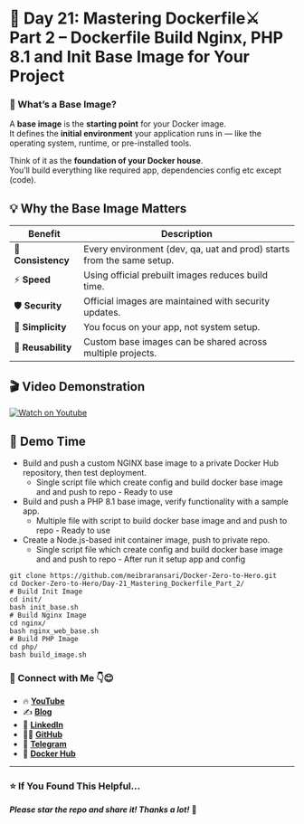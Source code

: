 # 🐳 Day 21:  Mastering Dockerfile⚔ Part 2 – Dockerfile Build Nginx, PHP 8.1 and Init Base Image for Your Project


### 🎯 What’s a Base Image?

A **base image** is the **starting point** for your Docker image.  
It defines the **initial environment** your application runs in — like the operating system, runtime, or pre-installed tools.

Think of it as the **foundation of your Docker house**.  
You’ll build everything like required app, dependencies config etc except (code).


## 💡 Why the Base Image Matters

| Benefit | Description |
|----------|--------------|
| 🧩 **Consistency** | Every environment (dev, qa, uat and prod) starts from the same setup. |
| ⚡ **Speed** | Using official prebuilt images reduces build time. |
| 🛡️ **Security** | Official images are maintained with security updates. |
| 🧰 **Simplicity** | You focus on your app, not system setup. |
| 🚀 **Reusability** | Custom base images can be shared across multiple projects. |


## 🎬 Video Demonstration

[![Watch on Youtube](https://i.ytimg.com/vi/7gBcUZ22f-Q/maxresdefault.jpg)](https://youtu.be/7gBcUZ22f-Q)


## 🚀 Demo Time
- Build and push a custom NGINX base image to a private Docker Hub repository, then test deployment.
	- Single script file which create config and build docker base image and and push to repo - Ready to use
- Build and push a PHP 8.1 base image, verify functionality with a sample app.
	- Multiple file with script to build docker base image and and push to repo - Ready to use
- Create a Node.js-based init container image, push to private repo.
	- Single script file which create config and build docker base image and and push to repo - After run it setup app and config


```
git clone https://github.com/meibraransari/Docker-Zero-to-Hero.git
cd Docker-Zero-to-Hero/Day-21_Mastering_Dockerfile_Part_2/
# Build Init Image
cd init/
bash init_base.sh
# Build Nginx Image
cd nginx/
bash nginx_web_base.sh
# Build PHP Image
cd php/
bash build_image.sh
```
### 💼 Connect with Me 👇😊

* 🔥 [**YouTube**](https://www.youtube.com/@DevOpsinAction?sub_confirmation=1)
* ✍️ [**Blog**](https://ibraransari.blogspot.com/)
* 💼 [**LinkedIn**](https://www.linkedin.com/in/ansariibrar/)
* 👨‍💻 [**GitHub**](https://github.com/meibraransari?tab=repositories)
* 💬 [**Telegram**](https://t.me/DevOpsinActionTelegram)
* 🐳 [**Docker Hub**](https://hub.docker.com/u/ibraransaridocker)

---

### ⭐ If You Found This Helpful...

***Please star the repo and share it! Thanks a lot!*** 🌟



